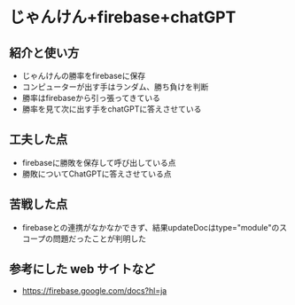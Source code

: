 # じゃんけん+firebase+chatGPT

## 紹介と使い方

  - じゃんけんの勝率をfirebaseに保存
  - コンピューターが出す手はランダム、勝ち負けを判断
  - 勝率はfirebaseから引っ張ってきている
  - 勝率を見て次に出す手をchatGPTに答えさせている

## 工夫した点

  - firebaseに勝敗を保存して呼び出している点
  - 勝敗についてChatGPTに答えさせている点

## 苦戦した点

  - firebaseとの連携がなかなかできず、結果updateDocはtype="module"のスコープの問題だったことが判明した

## 参考にした web サイトなど

  - https://firebase.google.com/docs?hl=ja